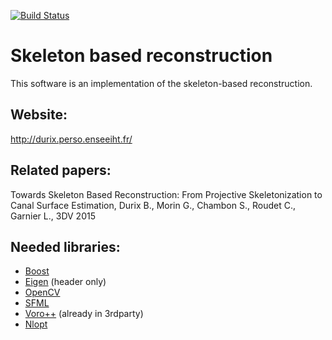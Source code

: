 [![Build Status](https://travis-ci.org/Ibujah/skeletonbasedreconstruction.svg?branch=master)](https://travis-ci.org/Ibujah/skeletonbasedreconstruction)

# Skeleton based reconstruction

This software is an implementation of the skeleton-based reconstruction.

## Website:

http://durix.perso.enseeiht.fr/

## Related papers:

Towards Skeleton Based Reconstruction: From Projective Skeletonization to Canal Surface Estimation, Durix B., Morin G., Chambon S., Roudet C., Garnier L., 3DV 2015

## Needed libraries:

 * [Boost](http://www.boost.org/)
 * [Eigen](http://eigen.tuxfamily.org/index.php?title=Main_Page) (header only)
 * [OpenCV](http://opencv.org/)
 * [SFML](http://www.sfml-dev.org/)
 * [Voro++](http://math.lbl.gov/voro++/) (already in 3rdparty)
 * [Nlopt](http://ab-initio.mit.edu/nlopt)
